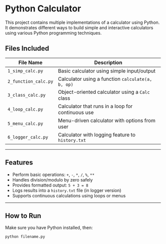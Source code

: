 # Python Calculator 

This project contains multiple implementations of a calculator using Python.  
It demonstrates different ways to build simple and interactive calculators using various Python programming techniques.

##  Files Included

| File Name             | Description                                           |
|-----------------------|-------------------------------------------------------|
| `1_simp_calc.py`      | Basic calculator using simple input/output            |
| `2_function_calc.py`  | Calculator using a function `calculate(a, b, op)`     |
| `3_class_calc.py`     | Object-oriented calculator using a `Calc` class       |
| `4_loop_calc.py`      | Calculator that runs in a loop for continuous use     |
| `5_menu_calc.py`      | Menu-driven calculator with options from user         |
| `6_logger_calc.py`    | Calculator with logging feature to `history.txt`      |

---

##  Features

- Perform basic operations: `+`, `-`, `*`, `/`, `%`, `**`
- Handles division/modulo by zero safely
- Provides formatted output: `5 + 3 = 8`
- Logs results into a `history.txt` file (in logger version)
- Supports continuous calculations using loops or menus

---

##  How to Run

Make sure you have Python installed, then:

```bash
python filename.py


